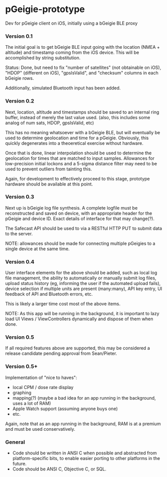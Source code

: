 # pGeigie-prototype
Dev for pGeigie client on iOS, initially using a bGeigie BLE proxy

### Version 0.1

The initial goal is to get bGeigie BLE input going with the location (NMEA + altitude) and timestamp coming from the iOS device.  This will be accomplished by string substitution.

Status: Done, but need to fix "number of satellites" (not obtainable on iOS), "HDOP" (different on iOS), "gpsIsValid", and "checksum" columns in each bGeigie rows.

Additionally, simulated Bluetooth input has been added.

### Version 0.2

Next, location, altitude and timestamps should be saved to an internal ring buffer, instead of merely the last value used.  (also, this includes some analog of num sats, HDOP, gpsIsValid, etc)

This has no meaning whatsoever with a bGeigie BLE, but will eventually be used to determine geolocation and time for a pGeigie.  Obviously, this quickly degenerates into a theoeretical exercise without hardware.

Once that is done, linear interpolation should be used to determine the geolocation for times that are matched to input samples.  Allowances for low-precision initial lockons and a 5-sigma distance filter may need to be used to prevent outliers from tainting this.

Again, for development to effectively proceed to this stage, prototype hardware should be available at this point.

### Version 0.3

Next up is bGeigie log file synthesis.  A complete logfile must be reconstructed and saved on device, with an appropriate header for the pGeigie and device ID.  Exact details of interface for that may change(?).

The Safecast API should be used to via a RESTful HTTP PUT to submit data to the server.

NOTE: allowances should be made for connecting multiple pGeigies to a single device at the same time.

### Version 0.4

User interface elements for the above should be added, such as local log file management, the ability to automatically or manually submit log files, upload status history (eg, informing the user if the automated upload fails), device selection if multiple units are present (many:many), API key entry, UI feedback of API and Bluetooth errors, etc.

This is likely a larger time cost most of the above items.

NOTE: As this app will be running in the background, it is important to lazy load UI Views / ViewControllers dynamically and dispose of them when done.

### Version 0.5

If all required features above are supported, this may be considered a release candidate pending approval from Sean/Pieter.

### Version 0.5+

Implementation of "nice to haves":
- local CPM / dose rate display
- graphing
- mapping(?) (maybe a bad idea for an app running in the background, uses a lot of RAM)
- Apple Watch support (assuming anyone buys one)
- etc.

Again, note that as an app running in the background, RAM is at a premium and must be used conservatively.

### General
- Code should be written in ANSI C when possible and abstracted from platform-specific bits, to enable easier porting to other platforms in the future.
- Code should be ANSI C, Objective C, or SQL.
